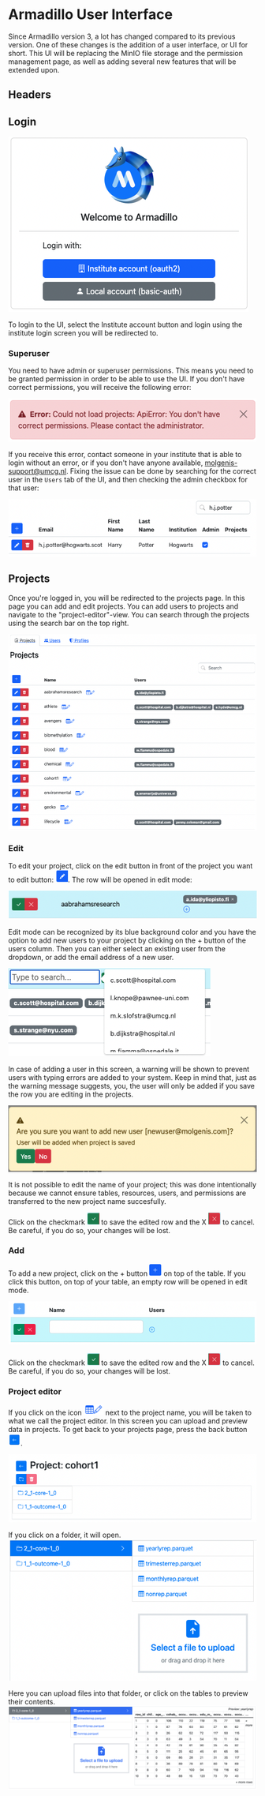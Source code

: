 # Armadillo User Interface
Since Armadillo version 3, a lot has changed compared to its previous version. One of these changes is the addition of
a user interface, or UI for short. This UI will be replacing the MinIO file storage and the permission management page,
as well as adding several new features that will be extended upon.

## Headers

## Login
![](img/ui/login.png)

To login to the UI, select the Institute account button and login using the institute login screen you will be 
redirected to.
### Superuser
You need to have admin or superuser permissions. This means you need to be granted permission in 
order to be able to use the UI. If you don't have correct permissions, you will receive the following error:

![](img/ui/no-superuser.png)

If you receive this error, contact someone in your institute that is able to login without an error, or if you don't
have anyone available, molgenis-support@umcg.nl.
Fixing the issue can be done by searching for the correct user in the `Users` tab of the UI, and then checking the
admin checkbox for that user:

![](img/ui/admin.png)

## Projects
Once you're logged in, you will be redirected to the projects page. In this page you can add and edit projects. You
can add users to projects and navigate to the "project-editor"-view. You can search through the projects using
the search bar on the top right.

![](img/ui/projects.png)

### Edit
To edit your project, click on the edit button in front of the project you want to edit button: 
<img src="img/ui/edit.png"  width="25" height="25">. The row will be opened in edit mode:

![](img/ui/edit-project.png)

Edit mode can be recognized by its blue background color and you have the option to add new users to your project by 
clicking on the + button of the users column. Then you can either select an existing user from the dropdown, or add the
email address of a new user. 

![](img/ui/edit-projects-add-user.png)

In case of adding a user in this screen, a warning will be shown to prevent users with 
typing errors are added to your system. Keep in mind that, just as the warning message suggests,
you, the user will only be added if you save the row you are editing in the projects.

![](img/ui/add-user-warning.png)

It is not possible to edit the name of your project; this was done 
intentionally because we cannot ensure tables, resources, users, and permissions are transferred to the new project 
name succesfully. 

Click on the checkmark <img src="img/ui/check.png"  width="25" height="25"> to save the edited row and the X 
<img src="img/ui/cancel.png"  width="25" height="25"> to cancel. Be careful, if you do so, your changes will be lost. 

### Add
To add a new project, click on the + button <img src="img/ui/add.png"  width="25" height="25"> on top of the table. If 
you click this button, on top of your table, an empty row will be opened in edit mode. 

![](img/ui/add-project.png)

Click on the checkmark <img src="img/ui/check.png"  width="25" height="25"> to save the edited row and the X
<img src="img/ui/cancel.png"  width="25" height="25"> to cancel. Be careful, if you do so, your changes will be lost. 

### Project editor
If you click on the icon <img src="img/ui/view-project.png"  width="40" > next to the project name, you will be taken to
what we call the project editor. In this screen you can upload and preview data in projects. To get back to your 
projects page, press the back button <img src="img/ui/back-button.png"  width="25" height="25">. 

![](img/ui/project-editor.png)

If you click on a folder, it will open.
![](img/ui/view-project-folder.png)

Here you can upload files into that folder, or click on the tables to preview their contents.
![](img/ui/preview-file.png)

